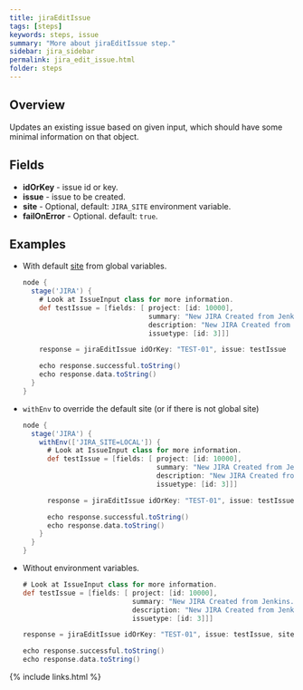 ```yaml
---
title: jiraEditIssue
tags: [steps]
keywords: steps, issue
summary: "More about jiraEditIssue step."
sidebar: jira_sidebar
permalink: jira_edit_issue.html
folder: steps
---
```


## Overview

Updates an existing issue based on given input, which should have some minimal information on that object.

## Fields

* **idOrKey** - issue id or key.
* **issue** - issue to be created.
* **site** - Optional, default: `JIRA_SITE` environment variable.
* **failOnError** - Optional. default: `true`.

## Examples

* With default [site](config#environment-variables) from global variables.

  ```groovy
  node {
    stage('JIRA') {
      # Look at IssueInput class for more information.
      def testIssue = [fields: [ project: [id: 10000],
                                 summary: "New JIRA Created from Jenkins.",
                                 description: "New JIRA Created from Jenkins.",
                                 issuetype: [id: 3]]]

      response = jiraEditIssue idOrKey: "TEST-01", issue: testIssue

      echo response.successful.toString()
      echo response.data.toString()
    }
  }
  ```
* `withEnv` to override the default site (or if there is not global site)

  ```groovy
  node {
    stage('JIRA') {
      withEnv(['JIRA_SITE=LOCAL']) {
        # Look at IssueInput class for more information.
        def testIssue = [fields: [ project: [id: 10000],
                                   summary: "New JIRA Created from Jenkins.",
                                   description: "New JIRA Created from Jenkins.",
                                   issuetype: [id: 3]]]

        response = jiraEditIssue idOrKey: "TEST-01", issue: testIssue

        echo response.successful.toString()
        echo response.data.toString()
      }
    }
  }
  ```
* Without environment variables.

  ```groovy
  # Look at IssueInput class for more information.
  def testIssue = [fields: [ project: [id: 10000],
                             summary: "New JIRA Created from Jenkins.",
                             description: "New JIRA Created from Jenkins.",
                             issuetype: [id: 3]]]

  response = jiraEditIssue idOrKey: "TEST-01", issue: testIssue, site: "LOCAL"

  echo response.successful.toString()
  echo response.data.toString()
  ```

{% include links.html %}
